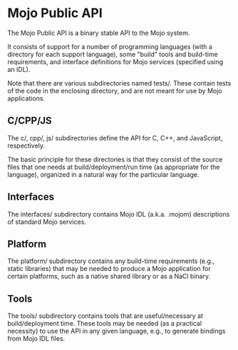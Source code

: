 Mojo Public API
===============

The Mojo Public API is a binary stable API to the Mojo system.

It consists of support for a number of programming languages (with a directory
for each support language), some "build" tools and build-time requirements, and
interface definitions for Mojo services (specified using an IDL).

Note that there are various subdirectories named tests/. These contain tests of
the code in the enclosing directory, and are not meant for use by Mojo
applications.

C/CPP/JS
--------

The c/, cpp/, js/ subdirectories define the API for C, C++, and JavaScript,
respectively.

The basic principle for these directories is that they consist of the source
files that one needs at build/deployment/run time (as appropriate for the
language), organized in a natural way for the particular language.

Interfaces
----------

The interfaces/ subdirectory contains Mojo IDL (a.k.a. .mojom) descriptions of
standard Mojo services.

Platform
--------

The platform/ subdirectory contains any build-time requirements (e.g., static
libraries) that may be needed to produce a Mojo application for certain
platforms, such as a native shared library or as a NaCl binary.

Tools
-----

The tools/ subdirectory contains tools that are useful/necessary at
build/deployment time. These tools may be needed (as a practical necessity) to
use the API in any given language, e.g., to generate bindings from Mojo IDL
files.
